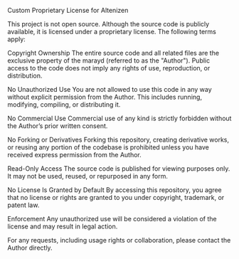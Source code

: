 Custom Proprietary License for Altenizen

This project is not open source. Although the source code is publicly available, it is licensed under a proprietary license. The following terms apply:

Copyright Ownership
The entire source code and all related files are the exclusive property of the marayd  (referred to as the "Author"). Public access to the code does not imply any rights of use, reproduction, or distribution.

No Unauthorized Use
You are not allowed to use this code in any way without explicit permission from the Author. This includes running, modifying, compiling, or distributing it.

No Commercial Use
Commercial use of any kind is strictly forbidden without the Author’s prior written consent.

No Forking or Derivatives
Forking this repository, creating derivative works, or reusing any portion of the codebase is prohibited unless you have received express permission from the Author.

Read-Only Access
The source code is published for viewing purposes only. It may not be used, reused, or repurposed in any form.

No License Is Granted by Default
By accessing this repository, you agree that no license or rights are granted to you under copyright, trademark, or patent law.

Enforcement
Any unauthorized use will be considered a violation of the license and may result in legal action.

For any requests, including usage rights or collaboration, please contact the Author directly.

